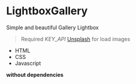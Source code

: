 # LightboxGallery

Simple and beautiful Gallery Lightbox
>Required _KEY_API_ [Unsplash](https://unsplash.com/documentation) for load images
+ HTML
+ CSS
+ Javascript

**without dependencies**